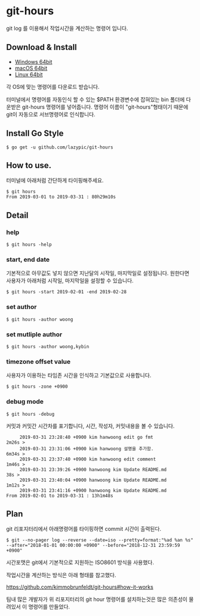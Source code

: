 # git-hours

git log 를 이용해서 작업시간을 계산하는 명령어 입니다.


## Download & Install
- [Windows 64bit](https://github.com/lazypic/git-hours/releases/download/v0.0.2/git-hours_windows.tgz)
- [macOS 64bit](https://github.com/lazypic/git-hours/releases/download/v0.0.2/git-hours_darwin.tgz)
- [Linux 64bit](https://github.com/lazypic/git-hours/releases/download/v0.0.2/git-hours_linux.tgz)

각 OS에 맞는 명령어를 다운로드 받습니다.

터미널에서 명령어를 자동인식 할 수 있는 $PATH 환경변수에 잡혀있는 bin 폴더에 다운받은 git-hours 명령어를 넣어줍니다.
명령어 이름이 "git-hours"형태이기 때문에 git이 자동으로 서브명령어로 인식합니다.

## Install Go Style
```
$ go get -u github.com/lazypic/git-hours
```

## How to use.
터미널에 아래처럼 간단하게 타이핑해주세요.

```
$ git hours
From 2019-03-01 to 2019-03-31 : 80h29m10s
```

## Detail

### help
```
$ git hours -help
```

### start, end date
기본적으로 아무값도 넣지 않으면 지난달의 시작일, 마지막일로 설정됩니다.
원한다면 사용자가 아래처럼 시작일, 마지막일을 설정할 수 있습니다.

```
$ git hours -start 2019-02-01 -end 2019-02-28
```

### set author
```
$ git hours -author woong
```

### set mutliple author
```
$ git hours -author woong,kybin
```

### timezone offset value
사용자가 이용하는 타임존 시간을 인식하고 기본값으로 사용합니다.
```
$ git hours -zone +0900
```

### debug mode
```
$ git hours -debug
```

커밋과 커밋간 시간차를 표기합니다, 시간, 작성자, 커밋내용을 볼 수 있습니다.
```
	 2019-03-31 23:28:40 +0900 kim hanwoong edit go fmt
2m26s >
	 2019-03-31 23:31:06 +0900 kim hanwoong 설명을 추가함.
6m34s >
	 2019-03-31 23:37:40 +0900 kim hanwoong edit comment
1m46s >
	 2019-03-31 23:39:26 +0900 hanwoong kim Update README.md
38s >
	 2019-03-31 23:40:04 +0900 hanwoong kim Update README.md
1m12s >
	 2019-03-31 23:41:16 +0900 hanwoong kim Update README.md
From 2019-02-01 to 2019-03-31 : 13h1m48s
```


## Plan
git 리포지터리에서 아래명령어를 타이핑하면 commit 시간이 출력된다.

```
$ git --no-pager log --reverse --date=iso --pretty=format:"%ad %an %s" --after="2018-01-01 00:00:00 +0900" --before="2018-12-31 23:59:59 +0900"
```

시간포맷은 git에서 기본적으로 지원하는 ISO8601 방식을 사용했다.


작업시간을 계산하는 방식은 아래 형태를 참고했다.

https://github.com/kimmobrunfeldt/git-hours#how-it-works

팀내 많은 개발자가 위 리포지터리의 git hour 명령어를 설치하는것은 많은 의존성이 물려있서 이 명령어를 만들었다.
